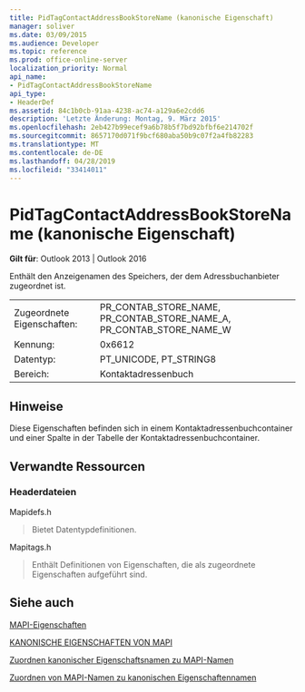 ```yaml
---
title: PidTagContactAddressBookStoreName (kanonische Eigenschaft)
manager: soliver
ms.date: 03/09/2015
ms.audience: Developer
ms.topic: reference
ms.prod: office-online-server
localization_priority: Normal
api_name:
- PidTagContactAddressBookStoreName
api_type:
- HeaderDef
ms.assetid: 84c1b0cb-91aa-4238-ac74-a129a6e2cdd6
description: 'Letzte Änderung: Montag, 9. März 2015'
ms.openlocfilehash: 2eb427b99ecef9a6b78b5f7bd92bfbf6e214702f
ms.sourcegitcommit: 8657170d071f9bcf680aba50b9c07f2a4fb82283
ms.translationtype: MT
ms.contentlocale: de-DE
ms.lasthandoff: 04/28/2019
ms.locfileid: "33414011"
---
```

# <a name="pidtagcontactaddressbookstorename-canonical-property"></a>PidTagContactAddressBookStoreName (kanonische Eigenschaft)

  
  
**Gilt für**: Outlook 2013 | Outlook 2016 
  
Enthält den Anzeigenamen des Speichers, der dem Adressbuchanbieter zugeordnet ist. 
  
|||
|:-----|:-----|
|Zugeordnete Eigenschaften:  <br/> |PR_CONTAB_STORE_NAME, PR_CONTAB_STORE_NAME_A, PR_CONTAB_STORE_NAME_W  <br/> |
|Kennung:  <br/> |0x6612  <br/> |
|Datentyp:  <br/> |PT_UNICODE, PT_STRING8  <br/> |
|Bereich:  <br/> |Kontaktadressenbuch  <br/> |
   
## <a name="remarks"></a>Hinweise

Diese Eigenschaften befinden sich in einem Kontaktadressenbuchcontainer und einer Spalte in der Tabelle der Kontaktadressenbuchcontainer.
  
## <a name="related-resources"></a>Verwandte Ressourcen

### <a name="header-files"></a>Headerdateien

Mapidefs.h
  
> Bietet Datentypdefinitionen.
    
Mapitags.h
  
> Enthält Definitionen von Eigenschaften, die als zugeordnete Eigenschaften aufgeführt sind.
    
## <a name="see-also"></a>Siehe auch



[MAPI-Eigenschaften](mapi-properties.md)
  
[KANONISCHE EIGENSCHAFTEN VON MAPI](mapi-canonical-properties.md)
  
[Zuordnen kanonischer Eigenschaftsnamen zu MAPI-Namen](mapping-canonical-property-names-to-mapi-names.md)
  
[Zuordnen von MAPI-Namen zu kanonischen Eigenschaftennamen](mapping-mapi-names-to-canonical-property-names.md)

